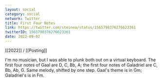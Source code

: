 ```yaml
---
layout: social
category: social
network: Twitter
title: First Four Notes
link: https://twitter.com/steinea/status/1565798376276623361
twitterID: 1565798376276623361
date: 2022-09-02
---
```


[[2022]] / [[Posting]]

I'm no musician, but I was able to plunk both out on a virtual keyboard. The first four notes of Gaal are D, C, Bb, A; the first four notes of Galadriel are C, Bb, Ab, G. Same melody, shifted by one step. Gaal's theme is in Gm; Galadriel's is in Fm.
